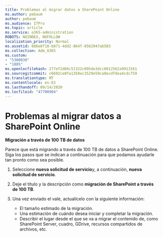 ```yaml
---
title: Problemas al migrar datos a SharePoint Online
ms.author: pebaum
author: pebaum
ms.audience: ITPro
ms.topic: article
ms.service: o365-administration
ROBOTS: NOINDEX, NOFOLLOW
localization_priority: Normal
ms.assetid: 686e8f18-b871-4dd2-864f-8562947ab583
ms.collection: Adm_O365
ms.custom:
- "5300030"
- "1885"
ms.openlocfilehash: 277ef2d66c51322c095de3dcc6012562a9913161
ms.sourcegitcommit: c6692ce0fa1358ec3529e59ca0ecdfdea4cdc759
ms.translationtype: MT
ms.contentlocale: es-ES
ms.lasthandoff: 09/14/2020
ms.locfileid: "47700904"
---
```

# <a name="issues-while-migrating-data-to-sharepoint-online"></a>Problemas al migrar datos a SharePoint Online

**Migración a través de 100 TB de datos**

Parece que está migrando a través de 100 TB de datos a SharePoint Online. Siga los pasos que se indican a continuación para que podamos ayudarle tan pronto como sea posible. 

1. Seleccione **nueva solicitud de servicio**y, a continuación, **nueva solicitud de servicio**. 
2. Deje el título y la descripción como **migración de SharePoint a través de 100 TB**.
3. Una vez enviado el vale, actualícelo con la siguiente información: 

    - El tamaño estimado de la migración.
    - Una estimación de cuándo desea iniciar y completar la migración.
    - Describir el lugar desde el que se va a migrar el contenido de, como SharePoint Server, cuadro, GDrive, recursos compartidos de archivos, etc.
